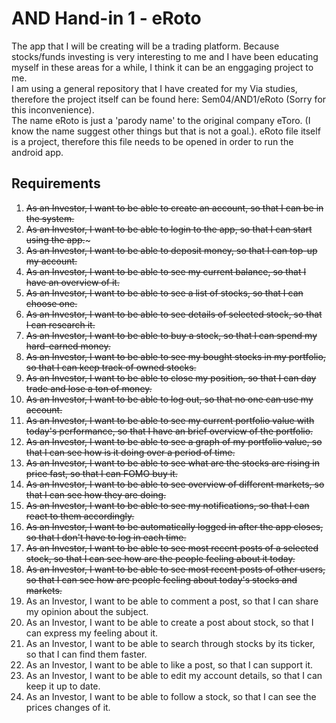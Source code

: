 # AND Hand-in 1 - eRoto

The app that I will be creating will be a trading platform. Because stocks/funds investing is very interesting to me and I have been educating myself in these areas for a while, I think it can be an enggaging project to me.<br/>
I am using a general repository that I have created for my Via studies, therefore the project itself can be found here: Sem04/AND1/eRoto (Sorry for this inconvenience). <br/>
The name eRoto is just a 'parody name' to the original company eToro. (I know the name suggest other things but that is not a goal.).
eRoto file itself is a project, therefore this file needs to be opened in order to run the android app.

## Requirements
1. ~~As an Investor, I want to be able to create an account, so that I can be in the system.~~
2. ~~As an Investor, I want to be able to login to the app, so that I can start using the app.~~~
3. ~~As an Investor, I want to be able to deposit money, so that I can top-up my account.~~
4. ~~As an Investor, I want to be able to see my current balance, so that I have an overview of it.~~
5. ~~As an Investor, I want to be able to see a list of stocks, so that I can choose one.~~
6. ~~As an Investor, I want to be able to see details of selected stock, so that I can research it.~~
7. ~~As an Investor, I want to be able to buy a stock, so that I can spend my hard-earned money.~~
10. ~~As an Investor, I want to be able to see my bought stocks in my portfolio, so that I can keep track of owned stocks.~~
11. ~~As an Investor, I want to be able to close my position, so that I can day trade and lose a ton of money.~~
12. ~~As an Investor, I want to be able to log out, so that no one can use my account.~~
14. ~~As an Investor, I want to be able to see my current portfolio value with today's performance, so that I have an brief overview of the portfolio.~~
15. ~~As an Investor, I want to be able to see a graph of my portfolio value, so that I can see how is it doing over a period of time.~~
16. ~~As an Investor, I want to be able to see what are the stocks are rising in price fast, so that I can FOMO buy it.~~
17. ~~As an Investor, I want to be able to see overview of different markets, so that I can see how they are doing.~~
18. ~~As an Investor, I want to be able to see my notifications, so that I can react to them accordingly.~~
13. ~~As an Investor, I want to be automatically logged in after the app closes, so that I don't have to log in each time.~~
20. ~~As an Investor, I want to be able to see most recent posts of a selected stock, so that I can see how are the people feeling about it today.~~
21. ~~As an Investor, I want to be able to see most recent posts of other users, so that I can see how are people feeling about today's stocks and markets.~~
23. As an Investor, I want to be able to comment a post, so that I can share my opinion about the subject.
19. As an Investor, I want to be able to create a post about stock, so that I can express my feeling about it.
25. As an Investor, I want to be able to search through stocks by its ticker, so that I can find them faster.
22. As an Investor, I want to be able to like a post, so that I can support it.
26. As an Investor, I want to be able to edit my account details, so that I can keep it up to date.
24. As an Investor, I want to be able to follow a stock, so that I can see the prices changes of it.
